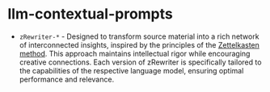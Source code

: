 # llm-contextual-prompts

- `zRewriter-*` - Designed to transform source material into a rich network of interconnected insights, inspired by the principles of the [Zettelkasten method](https://zettelkasten.de/). This approach maintains intellectual rigor while encouraging creative connections. Each version of zRewriter is specifically tailored to the capabilities of the respective language model, ensuring optimal performance and relevance.
